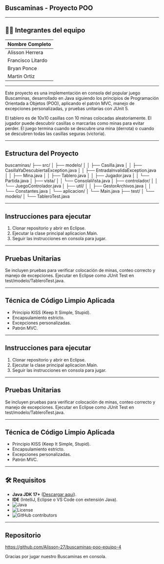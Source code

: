 ## Buscaminas - Proyecto POO

---

## 👨‍💻 Integrantes del equipo

| Nombre Completo       |
|-----------------------|
| Alisson Herrera       |
| Francisco Litardo     |
| Bryan Ponce           |
| Martin Ortiz          |

---

Este proyecto es una implementación en consola del popular juego Buscaminas, desarrollado en Java siguiendo los principios de Programación Orientada a Objetos (POO), aplicando el patrón MVC, manejo de excepciones personalizadas, y pruebas unitarias con JUnit 5.

El tablero es de 10x10 casillas con 10 minas colocadas aleatoriamente. El jugador puede descubrir casillas o marcarlas como minas para evitar perder. El juego termina cuando se descubre una mina (derrota) o cuando se descubren todas las casillas seguras (victoria).

---

## Estructura del Proyecto
buscaminas/
├── src/
│   ├── modelo/
│   │   ├── Casilla.java
│   │   ├── CasillaYaDescubiertaException.java
│   │   ├── EntradaInvalidaException.java
│   │   ├── Mina.java
│   │   ├── Tablero.java
│   │   ├── Jugador.java
│   │   └── Partida.java
│   ├── vista/
│   │   └── ConsolaVista.java
│   ├── controlador/
│   │   └── JuegoControlador.java
│   ├── util/
│   │   ├── GestorArchivos.java
│   │   └── Constantes.java
│   └── aplicacion/
│       └── Main.java
├── test/
│   └── modelo/
│       └── TableroTest.java

---

## Instrucciones para ejecutar
1. Clonar repositorio y abrir en Eclipse.
2. Ejecutar la clase principal aplicacion.Main.
3. Seguir las instrucciones en consola para jugar.

---

## Pruebas Unitarias
Se incluyen pruebas para verificar colocación de minas, conteo correcto y manejo de excepciones.
Ejecutar en Eclipse como JUnit Test en test/modelo/TableroTest.java.

---

## Técnica de Código Limpio Aplicada
- Principio KISS (Keep It Simple, Stupid).
- Encapsulamiento estricto.
- Excepciones personalizadas.
- Patrón MVC.
  
---
 
## Instrucciones para ejecutar
1. Clonar repositorio y abrir en Eclipse.
2. Ejecutar la clase principal aplicacion.Main.
3. Seguir las instrucciones en consola para jugar.

---

## Pruebas Unitarias
Se incluyen pruebas para verificar colocación de minas, conteo correcto y manejo de excepciones.
Ejecutar en Eclipse como JUnit Test en test/modelo/TableroTest.java.

---

## Técnica de Código Limpio Aplicada
- Principio KISS (Keep It Simple, Stupid).
- Encapsulamiento estricto.
- Excepciones personalizadas.
- Patrón MVC.

---

## 🛠️ Requisitos  
- **Java JDK 17+** ([Descargar aquí](https://www.oracle.com/java/technologies/javase-downloads.html)).  
- **IDE** (IntelliJ, Eclipse o VS Code con extensión Java).
- ![Java](https://img.shields.io/badge/Java-17%2B-orange?logo=openjdk)  
- ![License](https://img.shields.io/badge/License-MIT-green)  
- ![GitHub contributors](https://img.shields.io/github/contributors/Alisson-27/buscaminas-poo-equipo-4)  


---

## Repositorio
https://github.com/Alisson-27/buscaminas-poo-equipo-4

Gracias por jugar nuestro Buscaminas en consola.
